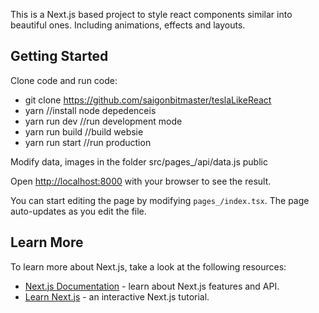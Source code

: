 This is a Next.js based project to style react components similar into beautiful ones. Including animations, effects and layouts.

## Getting Started
Clone code and run code: 
- git clone https://github.com/saigonbitmaster/teslaLikeReact
- yarn //install node depedenceis
- yarn run dev //run development mode 
- yarn run build //build websie
- yarn run start //run production

Modify data, images in the folder
src/pages_/api/data.js
public


Open [http://localhost:8000](http://localhost:8000) with your browser to see the result.

You can start editing the page by modifying `pages_/index.tsx`. The page auto-updates as you edit the file.

## Learn More

To learn more about Next.js, take a look at the following resources:

- [Next.js Documentation](https://nextjs.org/docs) - learn about Next.js features and API.
- [Learn Next.js](https://nextjs.org/learn) - an interactive Next.js tutorial.
